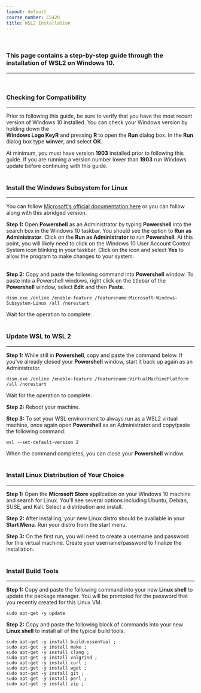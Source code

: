 ```yaml
---
layout: default
course_number: CS420
title: WSL2 Installation
---
```


<br>

### This page contains a step-by-step guide through the installation of WSL2 on Windows 10.

<hr><!-- =============================================================== -->

<br>

### Checking for Compatibility
<hr><!-- =============================================================== -->

Prior to following this guide, be sure to verify that you have the most recent version
of Windows 10 installed.  You can check your Windows version by holding down the  
**Windows Logo KeyR** and pressing **R** to open the **Run** dialog box. In the **Run** dialog box 
type **winver**, and select **OK**. 

At minimum, you must have version **1903** installed prior to following this guide. If you
are running a version number lower than **1903** run Windows update before continuing with 
this guide.
<br><br>


### Install the Windows Subsystem for Linux 
<hr><!-- =============================================================== -->

You can follow [Microsoft's official documentation here](https://docs.microsoft.com/en-us/windows/wsl/install-win10) 
or you can follow along with this abridged version.

**Step 1:** Open **Powershell** as an Administrator by typing **Powershell** into the 
search box in the Windows 10 taskbar.  You should see the option to **Run as Administrator**.
Click on the **Run as Administrator** to run **Powershell**.  At this point, you will 
likely need to click on the Windows 10 User Account Control System icon blinking in your
taskbar.  Click on the icon and select **Yes** to allow the program to make changes to your system.
<br><br>

**Step 2:** 
Copy and paste the following command into **Powershell** window.  To paste into a Powershell 
windows, right click on the titlebar of the **Powershell** window, select **Edit** and then **Paste**.
```
dism.exe /online /enable-feature /featurename:Microsoft-Windows-Subsystem-Linux /all /norestart
```
Wait for the operation to complete.
<br><br>


### Update WSL to WSL 2 
<hr><!-- =============================================================== -->

**Step 1:** While still in **Powershell**, copy and paste the command below.  If you've
already closed your **Powershell** window, start it back up again as an Administrator.
```
dism.exe /online /enable-feature /featurename:VirtualMachinePlatform /all /norestart
```
Wait for the operation to complete.

**Step 2:** Reboot your machine.

**Step 3:** To set your WSL environment to always run as a WSL2 virtual machine, once 
again open **Powershell** as an Administrator and copy/paste the following command:

```
wsl --set-default-version 2
```

When the command completes, you can close your **Powershell** window.
<br><br>


### Install Linux Distribution of Your Choice 
<hr><!-- =============================================================== -->

**Step 1:** Open the **Microsoft Store** application on your Windows 10 machine and 
search for Linux.  You'll see several options including Ubuntu, Debian, SUSE, and Kali.
Select a distribution and install.

**Step 2:** After installing, your new Linux distro should be available in your **Start Menu**.
Run your distro from the start menu.

**Step 3:** On the first run, you will need to create a username and password for this 
virtual machine.  Create your username/password to finalize the installation.
<br><br>


### Install Build Tools 
<hr><!-- =============================================================== -->

**Step 1:** Copy and paste the following command into your new **Linux shell** to 
update the package manager. You will be prompted for the password that you recently 
created for this Linux VM.
```
sudo apt-get -y update
```


**Step 2:** Copy and paste the following block of commands into your new **Linux shell**
to install all of the typical build tools.

```
sudo apt-get -y install build-essential ; 
sudo apt-get -y install make ; 
sudo apt-get -y install clang ; 
sudo apt-get -y install valgrind ; 
sudo apt-get -y install curl ; 
sudo apt-get -y install wget ; 
sudo apt-get -y install git ; 
sudo apt-get -y install perl ; 
sudo apt-get -y install zip ; 
```

